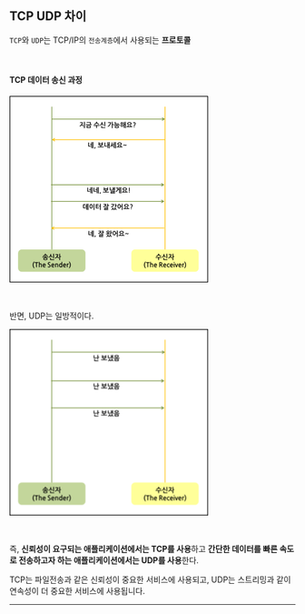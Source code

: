 ## TCP UDP 차이

`TCP`와 `UDP`는 TCP/IP의 `전송계층`에서 사용되는 **프로토콜**

​    

#### TCP 데이터 송신 과정

<img src="../source/TCP.png" width="350">

​    

반면, UDP는 일방적이다.

<IMG src="../source/UDP.PNG" width="350">

​    

즉, **신뢰성이 요구되는 애플리케이션에서는 TCP를 사용**하고 **간단한 데이터를 빠른 속도로 전송하고자 하는 애플리케이션에서는 UDP를 사용**한다.

TCP는 파일전송과 같은 신뢰성이 중요한 서비스에 사용되고, UDP는 스트리밍과 같이 연속성이 더 중요한 서비스에 사용됩니다.

---

